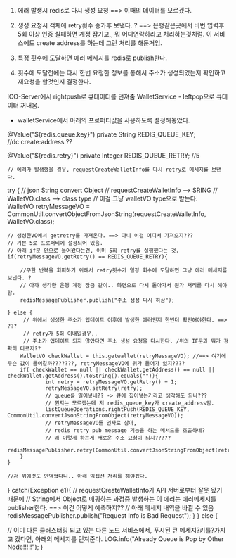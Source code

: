 

1. 에러 발생시 redis로 다시 생성 요청 ==> 이때의 데이터를 모르겠다.

2. 생성 요청시 객체에 retry횟수 증가후 보낸다. ?
	==> 은행같은곳에서 비번 입력후 5회 이상 인증 실패하면 계정 잠기고,, 뭐 어디연락하라고 처리하는것처럼.
	이 서비스에도 create address를 하는데 그런 처리를 해둔거임.
	
3. 특정 횟수에 도달하면 에러 메세지를 redis로 publish한다.

4. 횟수에 도달전에는 다시 한번 요청한 정보를 통해서 주소가 생성되었는지 확인하고 재요청을 할것인지 결정한다.

ICO-Server에서 rightpush로 큐데이터를 던져줌
WalletService - leftpop으로 큐데이터 꺼내옴.

- walletService에서 아래의 프로퍼티값을 사용하도록 설정해놓았다.

@Value("${redis.queue.key}")
private String REDIS_QUEUE_KEY;	//dc:create:address ??
	
@Value("${redis.retry}")
private Integer REDIS_QUEUE_RETRY; //5
	
	
	
	// 에러가 발생했을 경우, requestCreateWalletInfo를 다시 retry로 메세지를 보낸다.
try {
	// json String convert Object
	// requestCreateWalletInfo --> SRING
	// WalletVO.class --> class type
	// 이걸 그냥 walletVO type으로 받는다.	
	WalletVO retryMessageVO = CommonUtil.convertObjectFromJsonString(requestCreateWalletInfo, WalletVO.class);
	
	// 생성한VO에서 getretry를 가져온다. ==> 아니 이걸 어디서 가져오지???
	// 기본 5로 프로퍼티에 설정되어 있음.
	// 아래 if문 안으로 들어왔다는건, 이미 5회 retry를 실행했다는 것.
	if(retryMessageVO.getRetry() == REDIS_QUEUE_RETRY){
		
		//무한 반복을 회피하기 위해서 retry횟수가 일정 회수에 도달하면 그냥 에러 메세지를 보낸다. ?
		// 아까 생각한 은행 계정 잠금 같이.. 화면으로 다시 돌아가서 뭔가 처리를 다시 해야 함.
		redisMessagePublisher.publish("주소 생성 다시 하삼");
		
	} else {
	     // 위에서 생성한 주소가 업데이트 이후에 발생한 에러인지 한번더 확인해야한다. ==> ???
		 // retry가 5회 이내일경우,,
		 // 주소가 업데이트 되지 않았다면 주소 생성 요청을 다시한다. /위의 IF문과 뭐가 정확히 다르지??
		WalletVO checkWallet = this.getwallet(retryMessageVO); //==> 여기에 무슨 값이 들어갈까???????, retryMessageVO에 뭐가 들어가 있지????		
		if( checkWallet == null || checkWallet.getAddress() == null || checkWallet.getAddress().toString().equals("")){
				int retry = retryMessageVO.getRetry() + 1;
				retryMessageVO.setRetry(retry);
				// queue를 밀어넣네?? -> 큐에 집어넣는거라고 생각해도 되나???
				// 뭔지는 모르겠는데 저 redis_queue_key가 create_address임.
				listQueueOperations.rightPush(REDIS_QUEUE_KEY, CommonUtil.convertJsonStringFromObject(retryMessageVO));
				// retryMessageVO를 인자로 삼아, 
				// redis retry pub message 기능을 하는 메서드를 호출하네?
				// 왜 이렇게 하는게 새로운 주소 요청이 되지?????
				redisMessagePublisher.retry(CommonUtil.convertJsonStringFromObject(retryMessageVO));												
		}		
	}
	
	//저 위에것도 안먹혔다니.. 아래 익셉션 처리를 해야겠다.
} catch(Exception e1){
	// requestCreateWalletInfo가 API 서버로부터 잘못 왔기 때문에 
	// String에서 Object로 매핑하는 과정중 발생하는 이 에러는 에러메세지를 publisher한다.	==> 이건 어떻게 예측하지??
	// 아래 메세지 내역을 바뀔 수 있음
	redisMessagePublisher.publish("Request Info is Bad Request");
  }
} else {

// 이미 다른 클러스터링 되고 있는 다른 노드 서비스에서, 푸시된 큐 메세지?키를?가지고 갔다면, 아래의 메세지를 던져준다.
			LOG.info("Already Queue is Pop by Other Node!!!!!");
}